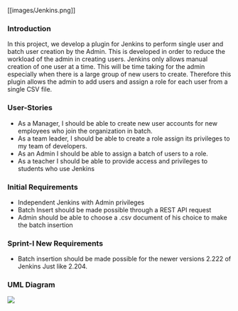 [[images/Jenkins.png]]
### Introduction
In this project, we develop a plugin for Jenkins to perform single user and batch user creation by the Admin. This is developed in order to reduce the workload of the admin in creating users. Jenkins only allows manual creation of one user at a time. This will be time taking for the admin especially when there is a large group of new users to create. Therefore this plugin allows the admin to add users and assign a role for each user from a single CSV file. 

### User-Stories 
* As a Manager, I should be able to create new user accounts for new employees who join the organization in batch.
* As a team leader, I should be able to create a role assign its privileges to my team of developers.
* As an Admin I should be able to assign a batch of users to a role.
* As a teacher I should be able to provide access and privileges to students who use Jenkins

### Initial Requirements
* Independent Jenkins with Admin privileges 
* Batch Insert should be made possible through a REST API request
* Admin should be able to choose a .csv document of his choice to make the batch insertion

### Sprint-I New Requirements
* Batch insertion should be made possible for the newer versions 2.222 of Jenkins Just like 2.204.

### UML Diagram 

![](https://github.com/NMSU-CS-Cook/cs-581-project-jenkins-plugin-timemgr/blob/master/Diagrams/uml.jpg)